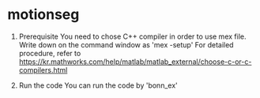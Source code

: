 # motionseg

1. Prerequisite
You need to chose C++ compiler in order to use mex file.
Write down on the command window as 'mex -setup'
For detailed procedure, refer to https://kr.mathworks.com/help/matlab/matlab_external/choose-c-or-c-compilers.html 

2. Run the code
You can run the code by 'bonn_ex'

